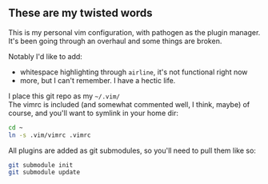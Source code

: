 ## These are my twisted words
This is my personal vim configuration, with pathogen as the plugin manager.  
It's been going through an overhaul and some things are broken.  

Notably I'd like to add:
- whitespace highlighting through `airline`, it's not functional right now
- more, but I can't remember. I have a hectic life.

I place this git repo as my `~/.vim/`  
The vimrc is included (and somewhat commented well, I think, maybe) of course, and you'll want to symlink in your home dir:
```sh
cd ~
ln -s .vim/vimrc .vimrc
```

All plugins are added as git submodules, so you'll need to pull them like so:
```sh
git submodule init
git submodule update
```

